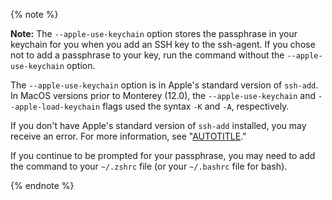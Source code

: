 {% note %}

**Note:** The `--apple-use-keychain` option stores the passphrase in your keychain for you when you add an SSH key to the ssh-agent. If you chose not to add a passphrase to your key, run the command without the `--apple-use-keychain` option.

The `--apple-use-keychain` option is in Apple's standard version of `ssh-add`. In MacOS versions prior to Monterey (12.0), the `--apple-use-keychain` and `--apple-load-keychain` flags used the syntax `-K` and `-A`, respectively.

If you don't have Apple's standard version of `ssh-add` installed, you may receive an error. For more information, see "[AUTOTITLE](/authentication/troubleshooting-ssh/error-ssh-add-illegal-option----apple-use-keychain)."

If you continue to be prompted for your passphrase, you may need to add the command to your `~/.zshrc` file (or your `~/.bashrc` file for bash).

{% endnote %}

